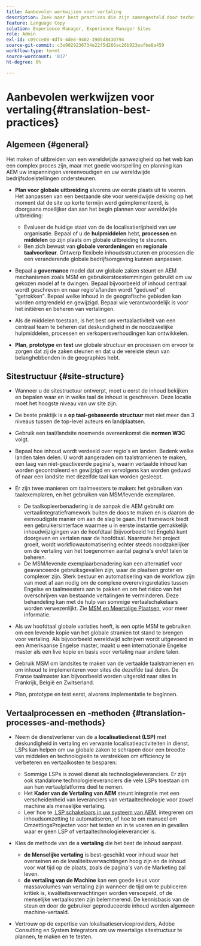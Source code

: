 ```yaml
---
title: Aanbevolen werkwijzen voor vertaling
description: Zoek naar best practices die zijn samengesteld door technische en consultancyteams van Adobe om u te helpen bij het uitvoeren van vertaalprojecten.
feature: Language Copy
solution: Experience Manager, Experience Manager Sites
role: Admin
exl-id: c09cce08-4df4-4de8-9402-3905d8430794
source-git-commit: c3e9029236734e22f5d266ac26b923eafbe0a459
workflow-type: tm+mt
source-wordcount: '837'
ht-degree: 0%

---
```


# Aanbevolen werkwijzen voor vertaling{#translation-best-practices}

## Algemeen {#general}

Het maken of uitbreiden van een wereldwijde aanwezigheid op het web kan een complex proces zijn, maar met goede voorspelling en planning kan AEM uw inspanningen vereenvoudigen en uw wereldwijde bedrijfsdoelstellingen ondersteunen.

* **Plan voor globale uitbreiding** alvorens uw eerste plaats uit te voeren. Het aanpassen van een bestaande site voor wereldwijde dekking op het moment dat de site op korte termijn werd geïmplementeerd, is doorgaans moeilijker dan aan het begin plannen voor wereldwijde uitbreiding:

   * Evalueer de huidige staat van de de localisatierijpheid van uw organisatie. Bepaal of u de **hulpmiddelen** hebt, **processen** en **middelen** op zijn plaats om globale uitbreiding te steunen.
   * Ben zich bewust van **globale verordeningen** en **regionale taalvoorkeur**. Ontwerp flexibele inhoudsstructuren en processen die een veranderende globale bedrijfsomgeving kunnen aanpassen.

* Bepaal a **governance** model dat uw globale zaken steunt en AEM mechanismen zoals MSM en gebruikerstoestemmingen gebruikt om uw gekozen model af te dwingen. Bepaal bijvoorbeeld of inhoud centraal wordt geschreven en naar regio&#39;s/landen wordt &quot;geduwd&quot; of &quot;getrokken&quot;. Bepaal welke inhoud in de geografische gebieden kan worden ontgrendeld en gewijzigd. Bepaal wie verantwoordelijk is voor het initiëren en beheren van vertalingen.
* Als de middelen toestaan, is het best om vertaalactiviteit van een centraal team te beheren dat deskundigheid in de noodzakelijke hulpmiddelen, processen en verkopersverhoudingen kan ontwikkelen.
* **Plan**, **prototype** en **test** uw globale structuur en processen om ervoor te zorgen dat zij de zaken steunen en dat u de vereiste steun van belanghebbenden in de geographies hebt.

## Sitestructuur {#site-structure}

* Wanneer u de sitestructuur ontwerpt, moet u eerst de inhoud bekijken en bepalen waar en in welke taal de inhoud is geschreven. Deze locatie moet het hoogste niveau van uw site zijn.
* De beste praktijk is a **op taal-gebaseerde structuur** met niet meer dan 3 niveaus tussen de top-level auteurs en landplaatsen.
* Gebruik een taal/landsite noemende overeenkomst die **normen W3C** volgt.
* Bepaal hoe inhoud wordt verdeeld over regio&#39;s en landen. Bedenk welke landen talen delen. U wordt aangeraden om taalstramienen te maken, een laag van niet-geactiveerde pagina&#39;s, waarin vertaalde inhoud kan worden gecontroleerd en gewijzigd en vervolgens kan worden geduwd of naar een landsite met dezelfde taal kan worden gesleept.
* Er zijn twee manieren om taalmeesters te maken: het gebruiken van taalexemplaren, en het gebruiken van MSM/levende exemplaren.

   * De taalkopieerbenadering is de aanpak die AEM gebruikt om vertaalintegratieframework buiten de doos te maken en is daarom de eenvoudigste manier om aan de slag te gaan. Het framework biedt een gebruikersinterface waarmee u in eerste instantie gemakkelijk inhoudwijzigingen van de hoofdtaal (bijvoorbeeld het Engels) kunt doorgeven en vertalen naar de hoofdtaal. Naarmate het project groeit, wordt workflowautomatisering echter steeds noodzakelijker om de vertaling van het toegenomen aantal pagina&#39;s en/of talen te beheren.
   * De MSM/levende exemplaarbenadering kan een alternatief voor geavanceerde gebruiksgevallen zijn, waar de plaatsen groter en complexer zijn. Sterk bestuur en automatisering van de workflow zijn van meet af aan nodig om de complexe overervingsrelaties tussen Engelse en taalmeesters aan te pakken en om het risico van het overschrijven van bestaande vertalingen te verminderen. Deze behandeling kan met de hulp van sommige vertaalschakelaars worden verwezenlijkt. Zie [&#x200B; MSM en Meertalige Plaatsen &#x200B;](/help/sites-administering/msm-best-practices.md#msm-and-multilingual-websites) voor meer informatie.

* Als uw hoofdtaal globale variaties heeft, is een optie MSM te gebruiken om een levende kopie van het globale stramien tot stand te brengen voor vertaling. Als bijvoorbeeld wereldwijd schrijven wordt uitgevoerd in een Amerikaanse Engelse master, maakt u een internationale Engelse master als een live kopie en basis voor vertaling naar andere talen.
* Gebruik MSM om landsites te maken van de vertaalde taalstramienen en om inhoud te implementeren voor sites die dezelfde taal delen. De Franse taalmaster kan bijvoorbeeld worden uitgerold naar sites in Frankrijk, België en Zwitserland.
* Plan, prototype en test eerst, alvorens implementatie te beginnen.

## Vertaalprocessen en -methoden {#translation-processes-and-methods}

* Neem de dienstverlener van de a **localisatiedienst (LSP)** met deskundigheid in vertaling en verwante localisatieactiviteiten in dienst. LSPs kan helpen om uw globale zaken te schrapen door een breedte van middelen en technologieën te verstrekken om efficiency te verbeteren en vertaalkosten te besparen:

   * Sommige LSPs is zowel dienst als technologieleveranciers. Er zijn ook standalone technologieleveranciers die vele LSPs toestaan om aan hun vertaalplatforms deel te nemen.
   * Het **Kader van de Vertaling van AEM** steunt integratie met een verscheidenheid van leveranciers van vertaaltechnologie voor zowel machine als menselijke vertaling.
   * Leer hoe te [&#x200B; LSP schakelaars in uw systeem van AEM &#x200B;](/help/sites-administering/translation.md) integreren om inhoudsomzetting te automatiseren, of hoe te om manueel om OmzettingsProjecten voor het testen en in te voeren en in gevallen waar er geen LSP of vertaaltechnologieleverancier is.

* Kies de methode van de a **vertaling** die het best de inhoud aanpast.

   * **de Menselijke vertaling** is best-geschikt voor inhoud waar het overseinen en de kwaliteitsverwachtingen hoog zijn en de inhoud voor wat tijd op de plaats, zoals de pagina&#39;s van de Marketing zal leven.
   * **de vertaling van de Machine** kan een goede keus voor massavolumes van vertaling zijn wanneer de tijd om te publiceren kritiek is, kwaliteitsverwachtingen worden versoepeld, of de menselijke vertaalkosten zijn belemmerend. De kennisbasis van de steun en door de gebruiker geproduceerde inhoud worden algemeen machine-vertaald.

* Vertrouw op de expertise van lokalisatieserviceproviders, Adobe Consulting en System Integrators om uw meertalige sitestructuur te plannen, te maken en te testen.
